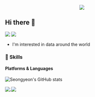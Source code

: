 
<p align='center'>
    <img src="https://capsule-render.vercel.app/api?type=waving&color=auto&height=300&section=header&text=Seongyeon%20KIM&fontSize=90&animation=fadeIn&fontAlignY=38&desc=Welcome%20to%20my%20Page&descAlignY=51&descAlign=62"/>
</p>

## Hi there 👋
<p>
  <a href="https://yeonco.tistory.com" target="_blank"><img src="https://img.shields.io/badge/Tech_Blog-DD0B78?style=flat-square&logo=GitHub%20Sponsors&logoColor=white"/></a>
  <a href="mailto:ksy974498@gmail.com" target="_blank"><img src="https://img.shields.io/badge/ksy974498@gmail.com-EA4335?style=flat-square&logo=Gmail&logoColor=white"/></a>
</p>

- I'm interested in data around the world

### 💪 Skills
#### Platforms & Languages

![Seongyeon's GitHub stats](https://github-readme-stats.vercel.app/api?username=seongyeon1&show_icons=true&theme=rose)

<a href="https://github.com/seongyeon1/aiffel">
  <img align="center" src="https://github-readme-stats.vercel.app/api/pin/?username=seongyeon1&repo=aiffel&theme=rose" />
</a>
<a href="https://github.com/seongyeon1/Recruitment_Text_Mining">
  <img align="center" src="https://github-readme-stats.vercel.app/api/pin/?username=seongyeon1&repo=Recruitment_Text_Mining&theme=rose" />
</a>
